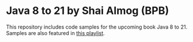 # Java 8 to 21 by Shai Almog (BPB)

This repository includes code samples for the upcoming book Java 8 to 21. Samples are also featured in [this playlist](https://www.youtube.com/watch?v=3oNT_VRrfqE&list=PL8GhfcywW9YNuNHrG0FAg5xiprfYcYyuL&pp=gAQB).
